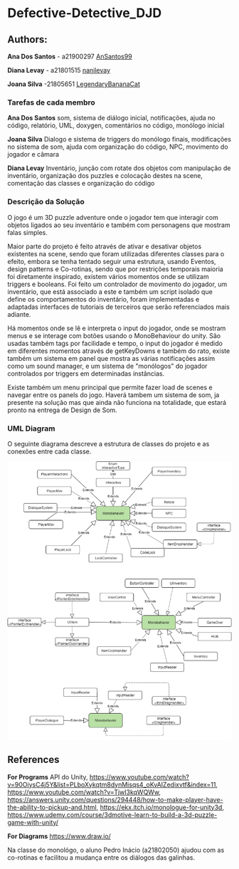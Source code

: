 # Defective-Detective_DJD

## Authors:

**Ana Dos Santos** - a21900297 [AnSantos99](https://github.com/AnSantos99)

**Diana Levay** - a21801515 [nanilevay](https://github.com/nanilevay)

**Joana Silva** -21805651 [LegendaryBananaCat](https://github.com/LegendaryBananaCat)

### Tarefas de cada membro

**Ana Dos Santos**
som, sistema de diálogo inicial, notificações, ajuda no código, relatório, UML, doxygen, comentários no código, monólogo inicial

**Joana Silva**
Dialogo e sistema de triggers do monólogo finais, modificações no sistema de som, ajuda com organização do código, NPC, movimento do jogador e câmara

**Diana Levay**
Inventário, junção com rotate dos objetos com manipulação de inventário, organização dos puzzles e colocação destes na scene, comentação das classes e organização do código

### Descrição da Solução
O jogo é um 3D puzzle adventure onde o jogador tem que interagir com objetos ligados ao seu inventário e também com personagens que mostram falas simples. 

Maior parte do projeto é feito através de ativar e desativar objetos existentes na scene, sendo que foram utilizadas diferentes classes para o efeito, embora se tenha tentado seguir uma estrutura, usando Eventos, design patterns e Co-rotinas, sendo que por restrições temporais maioria foi diretamente inspirado, existem vários momentos onde se utilizam triggers e booleans. Foi feito um controlador de movimento do jogador, um inventário, que está associado a este e também um script isolado que define os comportamentos do inventário, foram implementadas e adaptadas interfaces de tutoriais de terceiros que serão referenciados mais adiante. 

Há momentos onde se lê e interpreta o input do jogador, onde se mostram menus e se interage com botões usando o MonoBehaviour do unity. São usadas também tags por facilidade e tempo, o input do jogador é medido em diferentes momentos através de getKeyDowns e também do rato, existe também um sistema em panel que mostra as várias notificações assim como um sound manager, e um sistema de "monólogos" do jogador controlados por triggers em determinadas instâncias. 

Existe também um menu principal que permite fazer load de scenes e navegar entre os panels do jogo. Haverá tambem um sistema de som, ja presente na solução mas que ainda não funciona na totalidade, que estará pronto na entrega de Design de Som.

### UML Diagram

O seguinte diagrama descreve a estrutura de classes do projeto e as conexões entre cada classe.

![UML Diagram](uml_diagram.png)

## References

**For Programs**
API do Unity, https://www.youtube.com/watch?v=90OiysC4j5Y&list=PLboXykqtm8dynMisqs4_oKvAIZedixvtf&index=11, https://www.youtube.com/watch?v=TjwI3kqWQWw, https://answers.unity.com/questions/294448/how-to-make-player-have-the-ability-to-pickup-and.html, https://ekx.itch.io/monologue-for-unity3d, https://www.udemy.com/course/3dmotive-learn-to-build-a-3d-puzzle-game-with-unity/

**For Diagrams**
<https://www.draw.io/>

Na classe do monológo, o aluno Pedro Inácio (a21802050) ajudou com as co-rotinas e facilitou a mudança entre os diálogos das galinhas.
